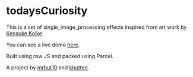 # todaysCuriosity
This is a set of single_image_processing effects inspired from art work by [Kensuke Koike](https://www.instagram.com/kensukekoike/).

You can see a live demo [here](https://todayscuriosity.netlify.com/).

Built using raw JS and packed using Parcel.

A project by [mrhut10](https://github.com/mrhut10) and [khutten](https://github.com/khutten).
